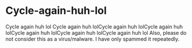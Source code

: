 # Cycle-again-huh-lol
Cycle again huh lol Cycle again huh lolCycle again huh lolCycle again huh lolCycle again huh lolCycle again huh lolCycle again huh lol
Also, please do not consider this as a virus/malware. I have only spammed it repeatedly.
